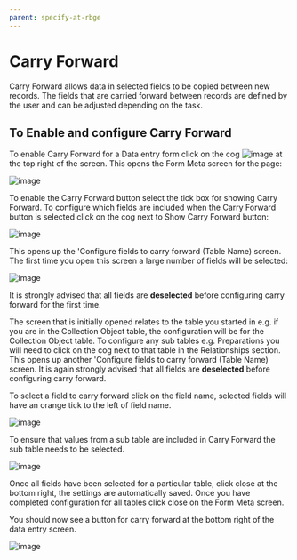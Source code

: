```yaml
---
parent: specify-at-rbge
---
```


# Carry Forward

Carry Forward allows data in selected fields to be copied between new records. The fields that are carried forward between records are defined by the user and can be adjusted depending on the task. 

## To Enable and configure Carry Forward

To enable Carry Forward for a Data entry form click on the cog ![image](https://user-images.githubusercontent.com/8155743/234029614-4b3ca9be-7f38-43d6-9880-ba423baee7d6.png) at the top right of the screen. This opens the Form Meta screen for the page:

![image](https://user-images.githubusercontent.com/8155743/234030501-e7170570-6a35-4eba-824a-b2249e64600d.png)

To enable the Carry Forward button select the tick box for showing Carry Forward. To configure which fields are included when the Carry Forward button is selected click on the cog next to Show Carry Forward button:

![image](https://user-images.githubusercontent.com/8155743/234031104-131d3a0f-524b-41c7-86b9-f4daef0e8a63.png)

This opens up the 'Configure fields to carry forward (Table Name) screen. The first time you open this screen a large number of fields will be selected:

![image](https://user-images.githubusercontent.com/8155743/234031587-c1420da5-27a2-42b3-bfed-e6326e666c8f.png)

It is strongly advised that all fields are **deselected** before configuring carry forward for the first time. 

The screen that is initially opened relates to the table you started in e.g. if you are in the Collection Object table, the configuration will be for the Collection Object table. To configure any sub tables e.g. Preparations you will need to click on the cog next to that table in the Relationships section. This opens up another 'Configure fields to carry forward (Table Name) screen. It is again strongly advised that all fields are **deselected** before configuring carry forward.

To select a field to carry forward click on the field name, selected fields will have an orange tick to the left of field name.

![image](https://user-images.githubusercontent.com/8155743/234038135-08377f14-cd8f-434c-b7da-a85f67e032d2.png)

To ensure that values from a sub table are included in Carry Forward the sub table needs to be selected. 

![image](https://user-images.githubusercontent.com/8155743/234038579-355cac49-6a95-45fe-aea2-1908cbc4d934.png)

Once all fields have been selected for a particular table, click close at the bottom right, the settings are automatically saved. Once you have completed configuration for all tables click close on the Form Meta screen. 

You should now see a button for carry forward at the bottom right of the data entry screen.

![image](https://user-images.githubusercontent.com/8155743/234039432-bad49a5d-03b1-4c84-846b-9c982d24d676.png)


